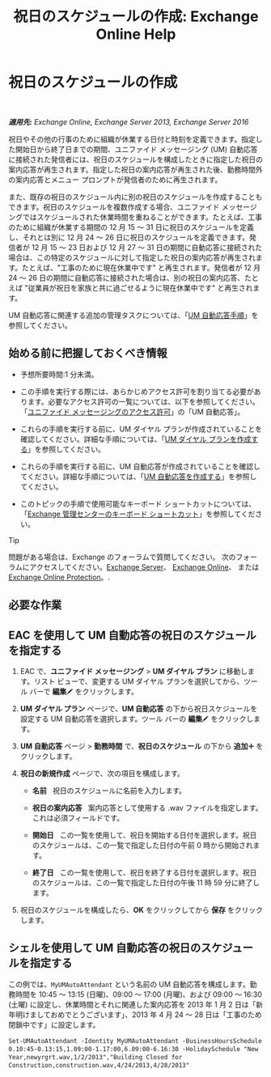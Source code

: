 ﻿---
title: '祝日のスケジュールの作成: Exchange Online Help'
TOCTitle: 祝日のスケジュールの作成
ms:assetid: 0c5c51e4-5b51-451b-ab93-2cebf644dc96
ms:mtpsurl: https://technet.microsoft.com/ja-jp/library/Bb266921(v=EXCHG.150)
ms:contentKeyID: 49895236
ms.date: 05/22/2018
mtps_version: v=EXCHG.150
ms.translationtype: HT
---

# 祝日のスケジュールの作成

 

_**適用先:** Exchange Online, Exchange Server 2013, Exchange Server 2016_

祝日やその他の行事のために組織が休業する日付と時刻を定義できます。指定した開始日から終了日までの期間、ユニファイド メッセージング (UM) 自動応答に接続された発信者には、祝日のスケジュールを構成したときに指定した祝日の案内応答が再生されます。指定した祝日の案内応答が再生された後、勤務時間外の案内応答とメニュー プロンプトが発信者のために再生されます。

また、既存の祝日のスケジュール内に別の祝日のスケジュールを作成することもできます。祝日のスケジュールを複数作成する場合、ユニファイド メッセージングではスケジュールされた休業時間を重ねることができます。たとえば、工事のために組織が休業する期間の 12 月 15 ～ 31 日に祝日のスケジュールを定義し、それとは別に 12 月 24 ～ 26 日に祝日のスケジュールを定義できます。発信者が 12 月 15 ～ 23 日および 12 月 27 ～ 31 日の期間に自動応答に接続された場合は、この特定のスケジュールに対して指定した祝日の案内応答が再生されます。たとえば、"工事のために現在休業中です" と再生されます。発信者が 12 月 24 ～ 26 日の期間に自動応答に接続された場合は、別の祝日の案内応答、たとえば "従業員が祝日を家族と共に過ごせるように現在休業中です" と再生されます。

UM 自動応答に関連する追加の管理タスクについては、「[UM 自動応答手順](um-auto-attendant-procedures-exchange-2013-help.md)」を参照してください。

## 始める前に把握しておくべき情報

  - 予想所要時間:1 分未満。

  - この手順を実行する際には、あらかじめアクセス許可を割り当てる必要があります。必要なアクセス許可の一覧については、以下を参照してください。「[ユニファイド メッセージングのアクセス許可](unified-messaging-permissions-exchange-2013-help.md)」の「UM 自動応答」。

  - これらの手順を実行する前に、UM ダイヤル プランが作成されていることを確認してください。詳細な手順については、「[UM ダイヤル プランを作成する](create-a-um-dial-plan-exchange-2013-help.md)」を参照してください。

  - これらの手順を実行する前に、UM 自動応答が作成されていることを確認してください。詳細な手順については、「[UM 自動応答を作成する](create-a-um-auto-attendant-exchange-2013-help.md)」を参照してください。

  - このトピックの手順で使用可能なキーボード ショートカットについては、「[Exchange 管理センターのキーボード ショートカット](keyboard-shortcuts-in-the-exchange-admin-center-exchange-online-protection-help.md)」を参照してください。


> [!TIP]
> 問題がある場合は、Exchange のフォーラムで質問してください。 次のフォーラムにアクセスしてください。<A href="https://go.microsoft.com/fwlink/p/?linkid=60612">Exchange Server</A>、 <A href="https://go.microsoft.com/fwlink/p/?linkid=267542">Exchange Online</A>、 または <A href="https://go.microsoft.com/fwlink/p/?linkid=285351">Exchange Online Protection</A>。.



## 必要な作業

## EAC を使用して UM 自動応答の祝日のスケジュールを指定する

1.  EAC で、<strong>ユニファイド メッセージング</strong> \> <strong>UM ダイヤル プラン</strong> に移動します。リスト ビューで、変更する UM ダイヤル プランを選択してから、ツール バーで <strong>編集</strong>![編集アイコン](images/Bb124582.6f53ccb2-1f13-4c02-bea0-30690e6ea71d(EXCHG.150).gif "編集アイコン") をクリックします。

2.  <strong>UM ダイヤル プラン</strong> ページで、<strong>UM 自動応答</strong> の下から祝日スケジュールを設定する UM 自動応答を選択します。ツール バーの <strong>編集</strong>![編集アイコン](images/Bb124582.6f53ccb2-1f13-4c02-bea0-30690e6ea71d(EXCHG.150).gif "編集アイコン") をクリックします。

3.  <strong>UM 自動応答</strong> ページ \> <strong>勤務時間</strong> で、<strong>祝日のスケジュール</strong> の下から <strong>追加</strong>![\[追加\] アイコン](images/JJ218640.c1e75329-d6d7-4073-a27d-498590bbb558(EXCHG.150).gif "[追加] アイコン") をクリックします。

4.  <strong>祝日の新規作成</strong> ページで、次の項目を構成します。
    
      - <strong>名前</strong>   祝日のスケジュールに名前を入力します。
    
      - <strong>祝日の案内応答</strong>   案内応答として使用する .wav ファイルを指定します。これは必須フィールドです。
    
      - <strong>開始日</strong>   この一覧を使用して、祝日を開始する日付を選択します。祝日のスケジュールは、この一覧で指定した日付の午前 0 時から開始されます。
    
      - <strong>終了日</strong>   この一覧を使用して、祝日を終了する日付を選択します。祝日のスケジュールは、この一覧で指定した日付の午後 11 時 59 分に終了します。

5.  祝日のスケジュールを構成したら、<strong>OK</strong> をクリックしてから <strong>保存</strong> をクリックします。

## シェルを使用して UM 自動応答の祝日のスケジュールを指定する

この例では、`MyUMAutoAttendant` という名前の UM 自動応答を構成します。勤務時間を 10:45 ～ 13:15 (日曜)、09:00 ～ 17:00 (月曜)、および 09:00 ～ 16:30 (土曜) に設定し、休業時間とそれに関連した案内応答を 2013 年 1 月 2 日は「新年明けましておめでとうございます」、2013 年 4 月 24 ～ 28 日は「工事のため閉鎖中です」に設定します。

    Set-UMAutoAttendant -Identity MyUMAutoAttendant -BusinessHoursSchedule 0.10:45-0.13:15,1.09:00-1.17:00,6.09:00-6.16:30 -HolidaySchedule "New Year,newyrgrt.wav,1/2/2013","Building Closed for Construction,construction.wav,4/24/2013,4/28/2013"

